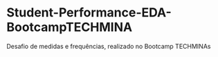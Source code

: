 # Student-Performance-EDA-BootcampTECHMINA
Desafio de medidas e frequências, realizado no Bootcamp TECHMINAs
